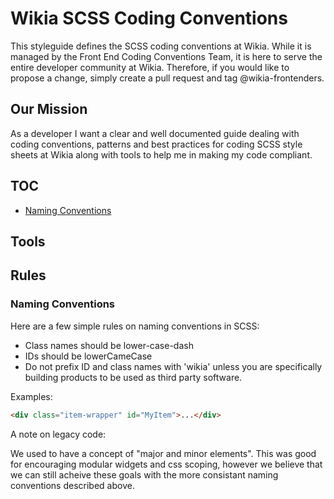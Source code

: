 # Wikia SCSS Coding Conventions

This styleguide defines the SCSS coding conventions at Wikia. While it is managed by the Front End Coding Conventions Team, it is here to serve the entire developer community at Wikia. Therefore, if you would like to propose a change, simply create a pull request and tag @wikia-frontenders.

## Our Mission

As a developer I want a clear and well documented guide dealing with coding conventions, patterns and best practices for coding SCSS style sheets at Wikia along with tools to help me in making my code compliant.

## TOC
* [Naming Conventions](#naming-conventions)

## Tools

## Rules

### Naming Conventions
Here are a few simple rules on naming conventions in SCSS:
* Class names should be lower-case-dash
* IDs should be lowerCameCase
* Do not prefix ID and class names with 'wikia' unless you are specifically building products to be used as third party software. 

Examples: 
```html
<div class="item-wrapper" id="MyItem">...</div>
```
A note on legacy code:

We used to have a concept of "major and minor elements". This was good for encouraging modular widgets and css scoping, however we believe that we can still acheive these goals with the more consistant naming conventions described above. 
